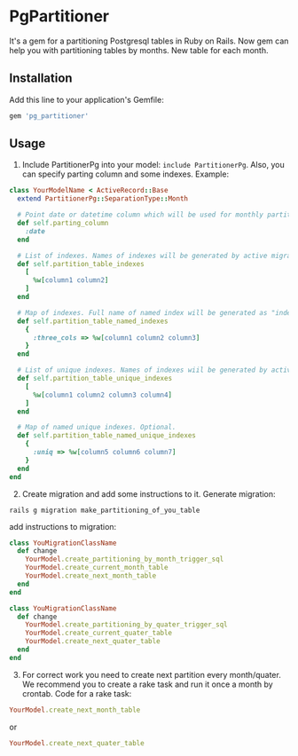 # PgPartitioner

It's a gem for a partitioning Postgresql tables in Ruby on Rails.
Now gem can help you with partitioning tables by months. New table for each month.

## Installation

Add this line to your application's Gemfile:

```ruby
gem 'pg_partitioner'
```

## Usage

1) Include PartitionerPg into your model: `include PartitionerPg`. Also, you can specify parting column and some indexes.
Example:
```ruby
class YourModelName < ActiveRecord::Base
  extend PartitionerPg::SeparationType::Month

  # Point date or datetime column which will be used for monthly partitioning. Optional (:created_at uses by default)
  def self.parting_column
    :date
  end

  # List of indexes. Names of indexes will be generated by active migration. Optional.
  def self.partition_table_indexes
    [
      %w[column1 column2]
    ]
  end

  # Map of indexes. Full name of named index will be generated as "index_[partition_name]_[name_of_index_from_map]". Optional.
  def self.partition_table_named_indexes
    {
      :three_cols => %w[column1 column2 column3]
    }  
  end

  # List of unique indexes. Names of indexes wiil be generated by active migration. Optional.
  def self.partition_table_unique_indexes
    [
      %w[column1 column2 column3 column4]
    ]
  end

  # Map of named unique indexes. Optional.
  def self.partition_table_named_unique_indexes
    {
      :uniq => %w[column5 column6 column7]
    }
  end
end
```
2) Create migration and add some instructions to it. Generate migration:

```
rails g migration make_partitioning_of_you_table
```

add instructions to migration:

```ruby
class YouMigrationClassName
  def change
    YourModel.create_partitioning_by_month_trigger_sql
    YourModel.create_current_month_table
    YourModel.create_next_month_table
  end
end
```

```ruby
class YouMigrationClassName
  def change
    YourModel.create_partitioning_by_quater_trigger_sql
    YourModel.create_current_quater_table
    YourModel.create_next_quater_table
  end
end
```

3) For correct work you need to create next partition every month/quater.
  We recommend you to create a rake task and run it once a month by crontab. Code for a rake task:

```ruby
YourModel.create_next_month_table
```
or
```ruby
YourModel.create_next_quater_table
```
